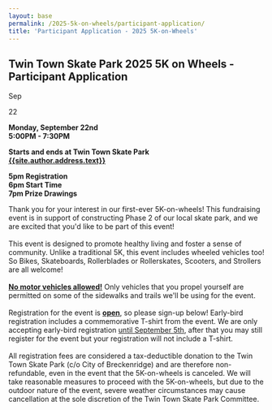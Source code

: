 ```yaml
---
layout: base
permalink: /2025-5k-on-wheels/participant-application/
title: 'Participant Application - 2025 5K-on-Wheels'
---
```


<div class="zeffy-event-application">
<div class="info-section__text">
<h2>Twin Town Skate Park 2025 5K on Wheels - Participant Application</h2>
<div class="date-info-line"><div class="calendar-box"><p>Sep</p><p>22</p></div><p><b>Monday, September 22nd<br />5:00PM - 7:30PM</b></p><p><b>Starts and ends at Twin Town Skate Park<br /><a href="{{site.author.address.link}}">{{site.author.address.text}}</a></b></p><p><b>5pm Registration<br />6pm Start Time<br />7pm Prize Drawings</b></p></div>
<p>Thank you for your interest in our first-ever 5K-on-wheels! This fundraising event is in support of constructing Phase 2 of our local skate park, and we are excited that you'd like to be part of this event!<br /><br />This event is designed to promote healthy living and foster a sense of community. Unlike a traditional 5K, this event includes wheeled vehicles too! So Bikes, Skateboards, Rollerblades or Rollerskates, Scooters, and Strollers are all welcome!<br /><br /><u><b>No motor vehicles allowed!</b></u> Only vehicles that you propel yourself are permitted on some of the sidewalks and trails we'll be using for the event.<br /><br />Registration for the event is <u><b>open</b></u>, so please sign-up below! Early-bird registration includes a commemorative T-shirt from the event. We are only accepting early-bird registration <u>until September 5th</u>, after that you may still register for the event but your registration will not include a T-shirt.<br /><br />All registration fees are considered a tax-deductible donation to the Twin Town Skate Park (c/o City of Breckenridge) and are therefore non-refundable, even in the event that the 5K-on-wheels is canceled. We will take reasonable measures to proceed with the 5K-on-wheels, but due to the outdoor nature of the event, severe weather circumstances may cause cancellation at the sole discretion of the Twin Town Skate Park Committee.
</div>
<div class="iframe-container" style="position:relative;overflow:hidden;"><iframe title='Donation form powered by Zeffy' style='position: absolute; border: 0; top:0;left:0;bottom:0;right:0;width:100%;height:100%' src='https://www.zeffy.com/embed/ticketing/twin-town-skate-park-5k-on-wheels-participant-form' allowpaymentrequest allowTransparency="true"></iframe></div>
</div>
